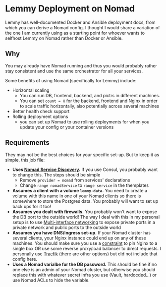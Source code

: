 # Lemmy Deployment on Nomad

Lemmy has well-documented Docker and Ansible deployment docs, from which you can derive a Nomad config. I thought I would share a variation of the one I am currently using as a starting point for whoever wants to selfhost Lemmy on Nomad rather than Docker or Ansible.

## Why

You may already have Nomad running and thus you would probably rather stay consistent and use the same orchestrator for all your services.

Some benefits of using Nomad (specifically for Lemmy) include:

- Horizontal scaling
    - You can run DB, frontend, backend, and pictrs in different machines.
    - You can set `count = X` for the backend, frontend and Nginx in order to scale traffic horizontally, also potentially across several machines
- Better health check support
- Rolling deployment options
    - you can set up Nomad to use rolling deployments for when you update your config or your container versions


## Requirements

They may not be the best choices for your specific set-up. But to keep it as simple, this job file:
- **Uses [Nomad Service Discovery](https://developer.hashicorp.com/nomad/docs/networking/service-discovery).** If you use Consul, you probably want to change this. The steps should be simple
    - Remove `provider = nomad` from services' declarations
    - Change `range nomadService` to `range service` in the themplates
- **Assumes a client with a volume `lemmy-data`.** You need to create a volume with this name in one of your Nomad clients so there is somewhere to store the Postgres data. You probably will want to set up back ups for it too!
- **Assumes you dealt with firewalls.** You probably won't want to expose the DB port to the outside world! The way I deal with this in my personal setup is to use [Multi-interface networking](https://www.hashicorp.com/blog/multi-interface-networking-and-cni-plugins-in-nomad-0-12) to expose private ports in a private network and public ports to the outside world
- **Assumes you have DNS/ingress set-up.** If your Nomad cluster has several clients, your Nginx instance could end up on any of these machines. You should make sure you use a [constraint](https://developer.hashicorp.com/nomad/docs/job-specification/constraint) to pin Nginx to a single box OR use some reverse proxy/load balancer to direct requests. I personally use [Traefik](https://doc.traefik.io/traefik/) (there are other options) but did not include that config here.
- **Uses a Nomad varialbe for the DB password.** This should be fine if no one else is an admin of your Nomad cluster, but otherwise you should replace this with whatever secret infra you use (Vault, hardocded...) or use Nomad ACLs to hide the variable.